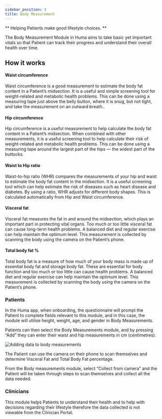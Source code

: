 ```yaml
---
sidebar_position: 3
title: Body Measurement
---
```


** Helping Patients make good lifestyle choices. **

The Body Measurement Module in Huma aims to take basic yet important vitals so that Patient can track their progress and understand their overall health over time.

## How it works

#### Waist circumference
Waist circumference is a good measurement to estimate the body fat content in a Patient’s midsection. It is a useful and simple screening tool for weight-related and metabolic health problems. This can be done using a measuring tape just above the belly button, where it is snug, but not tight, and take the measurement on an outward breath..

#### Hip circumference
Hip circumference is a useful measurement to help calculate the body fat content in a Patient’s midsection. When combined with other measurements, it is a useful screening tool to help calculate their risk of weight-related and metabolic health problems. This can be done using a measuring tape around the largest part of the hips — the widest part of the buttocks. 

#### Waist to Hip ratio
Waist-to-hip ratio (WHR) compares the measurements of your hip and waist to estimate the body fat content in the midsection. It is a useful screening tool which can help estimate the risk of diseases such as heart disease and diabetes. By using a ratio, WHR adjusts for different body shapes. This is calculated automatically from Hip and Waist circumference.

#### Visceral fat
Visceral fat measures the fat in and around the midsection, which plays an important part in protecting vital organs. Too much or too little visceral fat can cause long-term health problems. A balanced diet and regular exercise can help maintain the optimum level. This measurement is collected by scanning the body using the camera on the Patient’s phone.

#### Total body fat %
Total body fat is a measure of how much of your body mass is made up of essential body fat and storage body fat. These are essential for body function and too much or too little can cause health problems. A balanced diet and regular exercise can help maintain the optimum level. This measurement is collected by scanning the body using the camera on the Patient’s phone.

### Patients
In the Huma app, when onboarding, the questionnaire will prompt the Patient to complete fields relevant to this module, and in this case, the module will utilise height, weight, age, and gender in Body Measurements.

Patients can then select the Body Measurements module, and by pressing “Add” they can enter their waist and hip measurements in cm (centimetres).

![Adding data to body measurements](./assets/body-measurements.svg)

The Patient can use the camera on their phone to scan themselves and determine Visceral Fat and Total Body Fat percentage. 

From the Body measurements module, select “Collect from camera” and the Patient will be taken through steps to scan themselves and collect all the data needed.

### Clinicians

This module helps Patients to understand their health and to help with decisions regarding their lifestyle therefore the data collected is not viewable from the Clinician Portal. 
